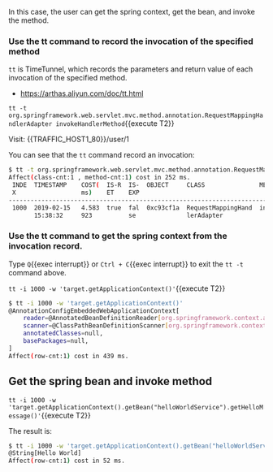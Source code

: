 In this case, the user can get the spring context, get the bean, and invoke the method.

### Use the tt command to record the invocation of the specified method

`tt` is TimeTunnel, which records the parameters and return value of each invocation of the specified method.

* https://arthas.aliyun.com/doc/tt.html

`tt -t org.springframework.web.servlet.mvc.method.annotation.RequestMappingHandlerAdapter invokeHandlerMethod`{{execute T2}}

Visit: {{TRAFFIC_HOST1_80}}/user/1

You can see that the `tt` command record an invocation:

```bash
$ tt -t org.springframework.web.servlet.mvc.method.annotation.RequestMappingHandlerAdaptePress Q or Ctrl+C to abort.
Affect(class-cnt:1 , method-cnt:1) cost in 252 ms.
 INDE  TIMESTAMP    COST(  IS-R  IS-  OBJECT     CLASS               METHOD
 X                  ms)    ET    EXP
-----------------------------------------------------------------------------------------
 1000  2019-02-15   4.583  true  fal  0xc93cf1a  RequestMappingHand  invokeHandlerMethod
       15:38:32     923          se              lerAdapter
```

### Use the tt command to get the spring context from the invocation record.

Type `Q`{{exec interrupt}} or `Ctrl + C`{{exec interrupt}} to exit the `tt -t` command above.

`tt -i 1000 -w 'target.getApplicationContext()'`{{execute T2}}

```bash
$ tt -i 1000 -w 'target.getApplicationContext()'
@AnnotationConfigEmbeddedWebApplicationContext[
    reader=@AnnotatedBeanDefinitionReader[org.springframework.context.annotation.AnnotatedBeanDefinitionReader@2e457641],
    scanner=@ClassPathBeanDefinitionScanner[org.springframework.context.annotation.ClassPathBeanDefinitionScanner@6eb38026],
    annotatedClasses=null,
    basePackages=null,
]
Affect(row-cnt:1) cost in 439 ms.
```

## Get the spring bean and invoke method

`tt -i 1000 -w 'target.getApplicationContext().getBean("helloWorldService").getHelloMessage()'`{{execute T2}}

The result is:

```bash
$ tt -i 1000 -w 'target.getApplicationContext().getBean("helloWorldService").getHelloMessage()'
@String[Hello World]
Affect(row-cnt:1) cost in 52 ms.
```
